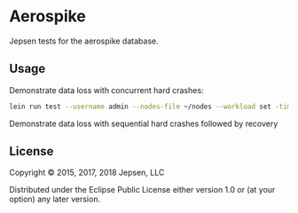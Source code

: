# Aerospike

Jepsen tests for the aerospike database.

## Usage

Demonstrate data loss with concurrent hard crashes:

```bash
lein run test --username admin --nodes-file ~/nodes --workload set -time-limit 120 --concurrency 100 --no-partitions --no-clocks --max-dead-nodes 5
```

Demonstrate data loss with sequential hard crashes followed by recovery

## License

Copyright © 2015, 2017, 2018 Jepsen, LLC

Distributed under the Eclipse Public License either version 1.0 or (at
your option) any later version.

